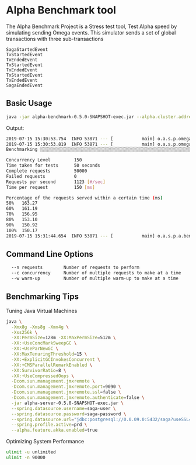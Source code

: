 # Alpha Benchmark tool

The Alpha Benchmark Project is a Stress test tool, Test Alpha speed by simulating sending Omega events. This simulator sends a set of global transactions with three sub-transactions

```prop
SagaStartedEvent
TxStartedEvent
TxEndedEvent
TxStartedEvent
TxEndedEvent
TxStartedEvent
TxEndedEvent
SagaEndedEvent
```

## Basic Usage

```bash
java -jar alpha-benchmark-0.5.0-SNAPSHOT-exec.jar --alpha.cluster.address=0.0.0.0:8080 --w=50 --n=50000 --c=200
```

Output:

```bash
2019-07-15 15:30:53.754  INFO 53871 --- [           main] o.a.s.p.omega.spring.OmegaSpringConfig   : alpha.feature.akka.enabled=false
2019-07-15 15:30:53.819  INFO 53871 --- [           main] o.a.s.p.omega.spring.OmegaSpringConfig   : Discovery alpha cluster address 0.0.0.0:8080 from DEFAULT
Benchmarking ░░░░░░░░░░░░░░░░░░░░░░░░░░░░░░░░░░░░░░░░░░░░░░░░░░░░░░░░░░░░░░░░░░░░░░░░░░░░░░░░░░░░░░░░░░░░░░░░░░░░░░░░░░░░░░░░░░░░░░

Concurrency Level         150
Time taken for tests      50 seconds
Complete requests         50000
Failed requests           0
Requests per second       1123 [#/sec]
Time per request          150 [ms]

Percentage of the requests served within a certain time (ms)
50%   163.27
60%   161.19
70%   156.95
80%   153.10
90%   150.92
100%  150.17
2019-07-15 15:31:44.654  INFO 53871 --- [           main] o.a.s.p.a.benchmark.SagaEventBenchmark   : OK
```

## Command Line Options

```bash
  --n requests        Number of requests to perform
  --c concurrency     Number of multiple requests to make at a time
  --w warm-up         Number of multiple warm-up to make at a time
```

## Benchmarking Tips

Tuning Java Virtual Machines

```bash
java \
  -Xmx8g -Xms8g -Xmn4g \
  -Xss256k \
  -XX:PermSize=128m -XX:MaxPermSize=512m \
  -XX:+UseConcMarkSweepGC \
  -XX:+UseParNewGC \
  -XX:MaxTenuringThreshold=15 \
  -XX:+ExplicitGCInvokesConcurrent \
  -XX:+CMSParallelRemarkEnabled \
  -XX:SurvivorRatio=8 \
  -XX:+UseCompressedOops \
  -Dcom.sun.management.jmxremote \
  -Dcom.sun.management.jmxremote.port=9090 \
  -Dcom.sun.management.jmxremote.ssl=false \
  -Dcom.sun.management.jmxremote.authenticate=false \
  -jar alpha-server-0.5.0-SNAPSHOT-exec.jar \
  --spring.datasource.username=saga-user \
  --spring.datasource.password=saga-password \
  --spring.datasource.url="jdbc:postgresql://0.0.09.0:5432/saga?useSSL=false" \
  --spring.profile.active=prd \
  --alpha.feature.akka.enabled=true
```

Optimizing System Performance

```bash
ulimit -u unlimited
ulimit -n 90000
```

